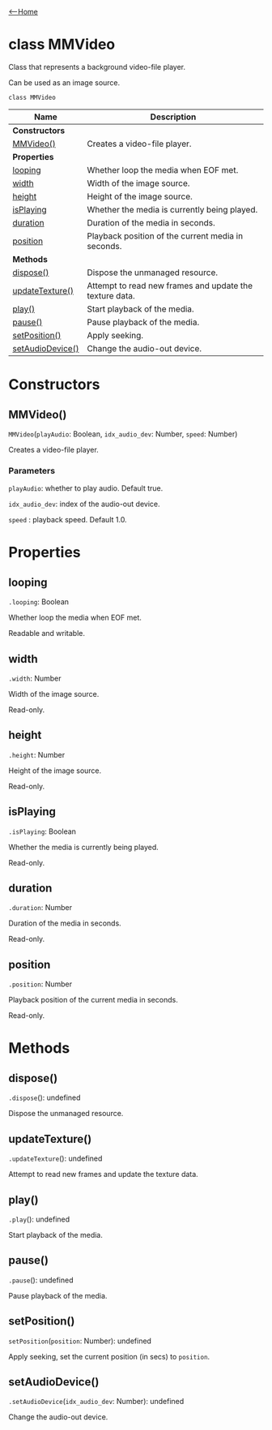 [<--Home](index.html)

# class MMVideo

Class that represents a background video-file player. 

Can be used as an image source.

`class MMVideo`

| Name                                    | Description                                                    |
| ----------------------------------------| -------------------------------------------------------------- |
| **Constructors**                        |                                                                |
| [MMVideo()](#mmvideo)                   | Creates a video-file player.                                   |
| **Properties**                          |                                                                |
| [looping](#looping)                     | Whether loop the media when EOF met.                           |
| [width](#width)                         | Width of the image source.                                     |
| [height](#height)                       | Height of the image source.                                    |
| [isPlaying](#isplaying)                 | Whether the media is currently being played.                   |
| [duration](#duration)                   | Duration of the media in seconds.                              |
| [position](#position)                   | Playback position of the current media in seconds.             |
| **Methods**                             |                                                                |
| [dispose()](#dispose)                   | Dispose the unmanaged resource.                                |
| [updateTexture()](#updatetexture)       | Attempt to read new frames and update the texture data.        |
| [play()](#play)                         | Start playback of the media.                                   |
| [pause()](#pause)                       | Pause playback of the media.                                   |
| [setPosition()](#setposition)           | Apply seeking.                                                 |
| [setAudioDevice()](#setaudiodevice)     | Change the audio-out device.                                   |

# Constructors

## MMVideo()

`MMVideo`(`playAudio`: Boolean, `idx_audio_dev`: Number, `speed`: Number)

Creates a video-file player.

### Parameters

`playAudio`: whether to play audio. Default true.

`idx_audio_dev`: index of the audio-out device.

`speed` : playback speed. Default 1.0.


# Properties

## looping

`.looping`: Boolean

Whether loop the media when EOF met.

Readable and writable.

## width

 `.width`: Number

Width of the image source.

Read-only.

## height

 `.height`: Number

Height of the image source.

Read-only.

## isPlaying

`.isPlaying`: Boolean

Whether the media is currently being played.

Read-only.

## duration

`.duration`: Number

Duration of the media in seconds.

Read-only.

## position

`.position`: Number

Playback position of the current media in seconds.

Read-only.

# Methods

## dispose()

`.dispose`(): undefined

Dispose the unmanaged resource.

## updateTexture()

`.updateTexture`(): undefined

Attempt to read new frames and update the texture data.

## play()

`.play`(): undefined

Start playback of the media.

## pause()

`.pause`(): undefined

Pause playback of the media.

## setPosition()

`setPosition`(`position`: Number): undefined

Apply seeking, set the current position (in secs) to `position`.

## setAudioDevice()

`.setAudioDevice`(`idx_audio_dev`: Number): undefined

Change the audio-out device.


